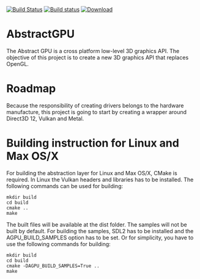 [![Build Status](https://travis-ci.org/ronsaldo/abstract-gpu.svg?branch=master)](https://travis-ci.org/ronsaldo/abstract-gpu)
[![Build status](https://ci.appveyor.com/api/projects/status/6b0mvg3kxp9bmr9a?svg=true)](https://ci.appveyor.com/project/ronsaldo/abstract-gpu)
[ ![Download](https://api.bintray.com/packages/ronsaldo/abstract-gpu/lib/images/download.svg) ](https://bintray.com/ronsaldo/abstract-gpu/lib/_latestVersion)

# AbstractGPU
The Abstract GPU is a cross platform low-level 3D graphics API.
The objective of this project is to create a new 3D graphics API that replaces OpenGL.

# Roadmap
Because the responsibility of creating drivers belongs to the hardware manufacture, this project is
going to start by creating a wrapper around Direct3D 12, Vulkan and Metal.

# Building instruction for Linux and Max OS/X
For building the abstraction layer for Linux and Max OS/X, CMake is required. In
Linux the Vulkan headers and libraries has to be installed. The following commands
can be used for building:

    mkdir build
    cd build
    cmake ..
    make

The built files will be available at the dist folder. The samples will not be
built by default. For building the samples, SDL2 has to be installed and the
AGPU_BUILD_SAMPLES option has to be set. Or for simplicity, you have to use
the following commands for building:

    mkdir build
    cd build
    cmake -DAGPU_BUILD_SAMPLES=True ..
    make
